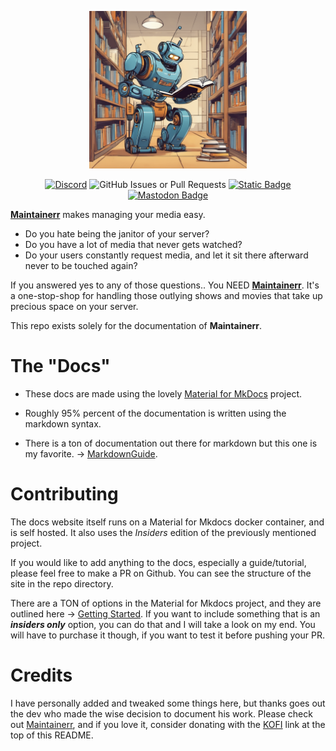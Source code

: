 <p align="center">
  <img src="/docs/images/docs_image.png" alt="Maintainerr's docs image" width="50%">
</p>

<p align="center" >
  <a href="https://discord.gg/WP4ZW2QYwk"><img alt="Discord" src="https://img.shields.io/discord/1152219249549512724?style=flat&logo=discord&logoColor=white&label=Maintainerr"></a>
  <picture><img alt="GitHub Issues or Pull Requests" src="https://img.shields.io/github/issues/ydkmlt84/maintainerr_docs?style=flat&logo=github&logoColor=white"></picture>
  <a href="https://ko-fi.com/maintainerr_app"><img alt="Static Badge" src="https://img.shields.io/badge/DONATE-kofi-red?style=flat&logo=ko-fi&logoColor=white"></a>
  <a rel="me" href="https://social.tacohouse.us/@thatoneguy99"><img alt="Mastodon Badge" src="https://img.shields.io/badge/Mastodon-thatoneguy99-blue?style=flat&logo=mastodon&logoColor=white"></a>
</p>

<b>[Maintainerr](https://maintainerr.info)</b> makes managing your media easy.

- Do you hate being the janitor of your server?
- Do you have a lot of media that never gets watched?
- Do your users constantly request media, and let it sit there afterward never to be touched again?

If you answered yes to any of those questions.. You NEED <b>[Maintainerr](https://maintainerr.info)</b>.
It's a one-stop-shop for handling those outlying shows and movies that take up precious space on your server.

This repo exists solely for the documentation of **Maintainerr**.

# The "Docs"
- These docs are made using the lovely [Material for MkDocs](https://squidfunk.github.io/mkdocs-material/) project. 

- Roughly 95% percent of the documentation is written using the markdown syntax. 

- There is a ton of documentation out there for markdown but this one is my favorite. -> [MarkdownGuide](https://www.markdownguide.org/).


# Contributing

The docs website itself runs on a Material for Mkdocs docker container, and is self hosted. It also uses the *Insiders* edition of the previously mentioned project. 

If you would like to add anything to the docs, especially a guide/tutorial, please feel free to make a PR on Github. You can see the structure of the site in the repo directory.

There are a TON of options in the Material for Mkdocs project, and they are outlined here -> [Getting Started](https://squidfunk.github.io/mkdocs-material/getting-started/). If you want to include something that is an ***insiders only*** option, you can do that and I will take a look on my end. You will have to purchase it though, if you want to test it before pushing your PR.

# Credits

I have personally added and tweaked some things here, but thanks goes out the dev who made the wise decision to document his work. Please check out [Maintainerr](https://maintainerr.info), and if you love it, consider donating with the [KOFI](https://ko-fi.com/maintainerr_app) link at the top of this README.
